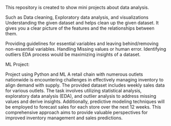 This repository is created to show mini projects about data analysis.



Such as Data cleaning, Exploratory data analysis, and visualizations
Understanding the given dataset and helps clean up the given dataset. It gives you a clear picture of the features and the relationships between them.

Providing guidelines for essential variables and leaving behind/removing non-essential variables.
Handling Missing values or human error.
Identifying outliers
EDA process would be maximizing insights of a dataset.

ML Project: 

Project using Python and ML A retail chain with numerous outlets nationwide is encountering challenges in effectively managing inventory to align demand with supply. The provided dataset includes weekly sales data for various outlets. The task involves utilizing statistical analysis, exploratory data analysis (EDA), and outlier analysis to address missing values and derive insights. Additionally, predictive modeling techniques will be employed to forecast sales for each store over the next 12 weeks. This comprehensive approach aims to provide valuable perspectives for improved inventory management and sales predictions.

